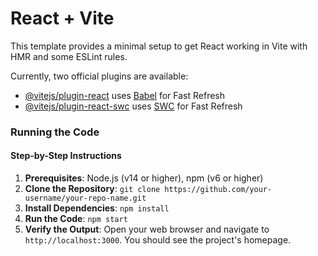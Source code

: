 # React + Vite

This template provides a minimal setup to get React working in Vite with HMR and some ESLint rules.

Currently, two official plugins are available:

- [@vitejs/plugin-react](https://github.com/vitejs/vite-plugin-react/blob/main/packages/plugin-react/README.md) uses [Babel](https://babeljs.io/) for Fast Refresh
- [@vitejs/plugin-react-swc](https://github.com/vitejs/vite-plugin-react-swc) uses [SWC](https://swc.rs/) for Fast Refresh

### Running the Code

#### Step-by-Step Instructions

1. **Prerequisites**: Node.js (v14 or higher), npm (v6 or higher)
2. **Clone the Repository**: `git clone https://github.com/your-username/your-repo-name.git`
3. **Install Dependencies**: `npm install`
4. **Run the Code**: `npm start`
5. **Verify the Output**: Open your web browser and navigate to `http://localhost:3000`. You should see the project's homepage.
